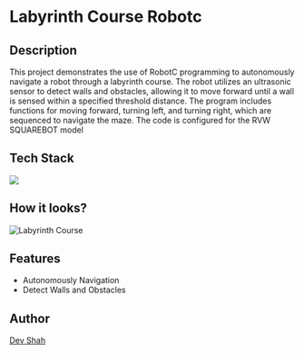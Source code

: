 # Labyrinth Course Robotc

## Description

This project demonstrates the use of RobotC programming to autonomously navigate a robot through a labyrinth course. The robot utilizes an ultrasonic sensor to detect walls and obstacles, allowing it to move forward until a wall is sensed within a specified threshold distance. The program includes functions for moving forward, turning left, and turning right, which are sequenced to navigate the maze. The code is configured for the RVW SQUAREBOT model

## Tech Stack

<img src="https://skillicons.dev/icons?i=c" />

## How it looks?

![Labyrinth Course](https://github.com/busycaesar/Labyrinth_Course_Robotc/assets/97539345/e61f53dc-4aab-4114-bc7a-a7b402f3bd13)

## Features

- Autonomously Navigation
- Detect Walls and Obstacles

## Author

[Dev Shah](https://github.com/busycaesar)

